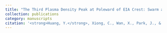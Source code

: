 ```yaml
---
title: "The Third Plasma Density Peak at Poleward of EIA Crest: Swarm and ICON Observations"
collection: publications
category: manuscripts
citation: '<strong>Huang, Y.</strong>, Xiong, C., Wan, X., Park, J., & Spogli, L. (2024). The Third Plasma Density Peak at Poleward of EIA Crest: Swarm and ICON Observations. Journal of Geophysical Research: Space Physics, 129(4), e2023JA032035. <a href="https://doi.org/10.1029/2023JA032035" target="_blank" rel="noopener">https://doi.org/10.1029/2023JA032035'
---
```


